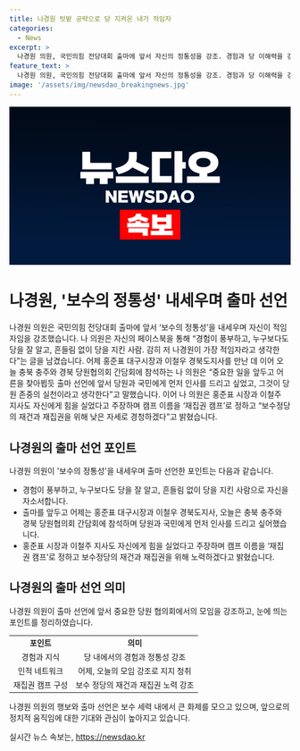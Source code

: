 ```yaml
---
title: 나경원 텃밭 공략으로 당 지켜온 내가 적임자
categories:
  - News
excerpt: >
  나경원 의원, 국민의힘 전당대회 출마에 앞서 자신의 정통성을 강조. 경험과 당 이해력을 강조하며 출마 선언 전 지역별 당원들과 간담회. 홍준표 시장, 이철우 지사와 만남 후 재집권 캠프 결성 및 보수정당 재건 다짐. 출마 선언 전 국민과 당원에게 존중과 인사 전하는 모습을 보여줌.
feature_text: >
  나경원 의원, 국민의힘 전당대회 출마에 앞서 자신의 정통성을 강조. 경험과 당 이해력을 강조하며 출마 선언 전 지역별 당원들과 간담회. 홍준표 시장, 이철우 지사와 만남 후 재집권 캠프 결성 및 보수정당 재건 다짐. 출마 선언 전 국민과 당원에게 존중과 인사 전하는 모습을 보여줌.
image: '/assets/img/newsdao_breakingnews.jpg'
---
```


<p><img src="/assets/img/newsdao_breakingnews.jpg" alt="pcversion 속보" /></p>

<h1>나경원, '보수의 정통성' 내세우며 출마 선언</h1>

<p data-ke-size="size16">나경원 의원은 국민의힘 전당대회 출마에 앞서 ‘보수의 정통성’을 내세우며 자신이 적임자임을 강조했습니다. 나 의원은 자신의 페이스북을 통해 “경험이 풍부하고, 누구보다도 당을 잘 알고, 흔들림 없이 당을 지킨 사람. 감히 저 나경원이 가장 적임자라고 생각한다”는 글을 남겼습니다. 어제 홍준표 대구시장과 이철우 경북도지사를 만난 데 이어 오늘 충북 충주와 경북 당원협의회 간담회에 참석하는 나 의원은 “중요한 일을 앞두고 어른을 찾아뵙듯 출마 선언에 앞서 당원과 국민에게 먼저 인사를 드리고 싶었고, 그것이 당원 존중의 실천이라고 생각한다”고 말했습니다. 이어 나 의원은 홍준표 시장과 이철주 지사도 자신에게 힘을 실었다고 주장하며 캠프 이름을 ‘재집권 캠프’로 정하고 “보수정당의 재건과 재집권을 위해 낮은 자세로 경청하겠다”고 밝혔습니다.</p>

<h2>나경원의 출마 선언 포인트</h2>

<p data-ke-size="size16">나경원 의원이 '보수의 정통성'을 내세우며 출마 선언한 포인트는 다음과 같습니다.</p>

<ul>
    <li>경험이 풍부하고, 누구보다도 당을 잘 알고, 흔들림 없이 당을 지킨 사람으로 자신을 자소서합니다.</li>
    <li>출마를 앞두고 어제는 홍준표 대구시장과 이철우 경북도지사, 오늘은 충북 충주와 경북 당원협의회 간담회에 참석하며 당원과 국민에게 먼저 인사를 드리고 싶어했습니다.</li>
    <li>홍준표 시장과 이철주 지사도 자신에게 힘을 실었다고 주장하며 캠프 이름을 ‘재집권 캠프’로 정하고 보수정당의 재건과 재집권을 위해 노력하겠다고 밝혔습니다.</li>
</ul>

<h2>나경원의 출마 선언 의미</h2>

<p data-ke-size="size16">나경원 의원이 출마 선언에 앞서 중요한 당원 협의회에서의 모임을 강조하고, 눈에 띄는 포인트를 정리하였습니다.</p>

<table>
    <tr>
        <td style="text-align: center; height: 17px;"><b>포인트</b></td>
        <td style="text-align: center; height: 17px;"><b>의미</b></td>
    </tr>
    <tr>
        <td style="text-align: center; height: 17px;">경험과 지식</td>
        <td style="text-align: center; height: 17px;">당 내에서의 경험과 정통성 강조</td>
    </tr>
    <tr>
        <td style="text-align: center; height: 17px;">인적 네트워크</td>
        <td style="text-align: center; height: 17px;">어제, 오늘의 모임 강조로 지지 청취</td>
    </tr>
    <tr>
        <td style="text-align: center; height: 17px;">재집권 캠프 구성</td>
        <td style="text-align: center; height: 17px;">보수 정당의 재건과 재집권 노력 강조</td>
    </tr>
</table>

<p data-ke-size="size16">나경원 의원의 행보와 출마 선언은 보수 세력 내에서 큰 화제를 모으고 있으며, 앞으로의 정치적 움직임에 대한 기대와 관심이 높아지고 있습니다.</p>
실시간 뉴스 속보는, <a href="https://newsdao.kr" rel="dofollow">https://newsdao.kr</a>


